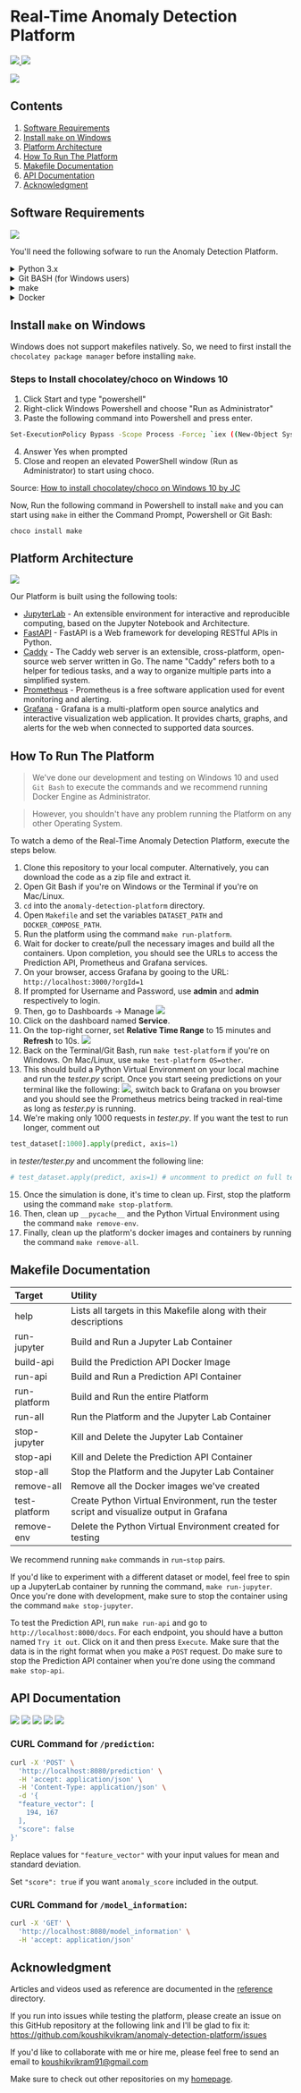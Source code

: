 # Real-Time Anomaly Detection Platform

<p align=”left”>
  <a href=”https://github.com/koushikvikram”>
    <img src=”https://img.shields.io/badge/author-Koushik%20Vikram-brightgreen">
  </a>

  <a href=”https://www.linkedin.com/in/koushikvikram/”>
    <img src=”https://img.shields.io/badge/-Koushik%20Vikram-blue?style=flat&logo=linkedin">
  </a>
</p>

![](images/dashboard-gif.gif)

## Contents
1. [Software Requirements](https://github.com/koushikvikram/anomaly-detection-platform#software-requirements)
2. [Install `make` on Windows](https://github.com/koushikvikram/anomaly-detection-platform#install-make-on-windows)
3. [Platform Architecture](https://github.com/koushikvikram/anomaly-detection-platform#platform-architecture)
4. [How To Run The Platform](https://github.com/koushikvikram/anomaly-detection-platform#how-to-run-the-platform)
5. [Makefile Documentation](https://github.com/koushikvikram/anomaly-detection-platform#makefile-documentation)
6. [API Documentation](https://github.com/koushikvikram/anomaly-detection-platform#api-documentation)
7. [Acknowledgment](https://github.com/koushikvikram/anomaly-detection-platform#acknowledgment)

## Software Requirements

![](images/anomaly-platform-prereq.png)

You'll need the following sofware to run the Anomaly Detection Platform.
<details>
<summary> Python 3.x </summary>

![](images/python-logo.png)

Python is an interpreted high-level general-purpose programming language. Its design philosophy emphasizes code readability with its use of significant indentation. Its language constructs as well as its object-oriented approach aim to help programmers write clear, logical code for small and large-scale projects.

Python comes pre-installed with most Linux and Mac Systems. To install Python, follow the instructions provided here: https://www.python.org/downloads/

Please make sure you install a version of Python 3.x
</details>

<details>
<summary> Git BASH (for Windows users) </summary>

![](images/git-bash.jpg)

Git BASH is an application for Microsoft Windows environments which provides an emulation layer for a Git command line experience.

Install Git BASH if you're on a Windows machine by following the instructions here: https://gitforwindows.org/

</details>

<details>
<summary> make </summary>

![](images/gnu-make.png)

GNU Make is a tool which controls the generation of executables and other non-source files of a program from the program's source files.

Follow the instructions in the [Install make on Windows](https://github.com/koushikvikram/anomaly-detection-platform#install-make-on-windows) section to install `make` on Windows. 

To install `make` on Linux, follow the instructions listed on GNU's website: https://www.gnu.org/software/make/
</details>

<details>
<summary> Docker </summary>

![](images/docker-logo.jpg)

Docker is a set of platform as a service products that use OS-level virtualization to deliver software in packages called containers.

To install Docker, follow the instructions listed on Docker's website: https://docs.docker.com/desktop/#download-and-install
</details>

## Install `make` on Windows

Windows does not support makefiles natively. So, we need to first install the `chocolatey package manager` before installing `make`.

### Steps to Install chocolatey/choco on Windows 10
1. Click Start and type "powershell"
2. Right-click Windows Powershell and choose "Run as Administrator"
3. Paste the following command into Powershell and press enter.
```bash
Set-ExecutionPolicy Bypass -Scope Process -Force; `iex ((New-Object System.Net.WebClient).DownloadString('https://chocolatey.org/install.ps1'))
```
4. Answer Yes when prompted
5. Close and reopen an elevated PowerShell window (Run as Administrator) to start using choco.

Source: [How to install chocolatey/choco on Windows 10 by JC](https://jcutrer.com/windows/install-chocolatey-choco-windows10)

Now, Run the following command in Powershell to install `make` and you can start using `make` in either the Command Prompt, Powershell or Git Bash:
```
choco install make
```

## Platform Architecture

![](images/architecture-square-grey-background-monitoring-block.png)

Our Platform is built using the following tools:
- [JupyterLab](https://jupyter.org/) - An extensible environment for interactive and reproducible computing, based on the Jupyter Notebook and Architecture.
- [FastAPI](https://fastapi.tiangolo.com/) - FastAPI is a Web framework for developing RESTful APIs in Python.
- [Caddy](https://caddyserver.com/) - The Caddy web server is an extensible, cross-platform, open-source web server written in Go. The name "Caddy" refers both to a helper for tedious tasks, and a way to organize multiple parts into a simplified system.
- [Prometheus](https://prometheus.io/) - Prometheus is a free software application used for event monitoring and alerting. 
- [Grafana](https://grafana.com/) - Grafana is a multi-platform open source analytics and interactive visualization web application. It provides charts, graphs, and alerts for the web when connected to supported data sources.

## How To Run The Platform

> We've done our development and testing on Windows 10 and used `Git Bash` to execute the commands and we recommend running Docker Engine as Administrator.

> However, you shouldn't have any problem running the Platform on any other Operating System.

To watch a demo of the Real-Time Anomaly Detection Platform, execute the steps below.
1. Clone this repository to your local computer. Alternatively, you can download the code as a zip file and extract it.
2. Open Git Bash if you're on Windows or the Terminal if you're on Mac/Linux.
3. `cd` into the `anomaly-detection-platform` directory.
4. Open `Makefile` and set the variables `DATASET_PATH` and `DOCKER_COMPOSE_PATH`.
5. Run the platform using the command `make run-platform`.
6. Wait for docker to create/pull the necessary images and build all the containers. Upon completion, you should see the URLs to access the Prediction API, Prometheus and Grafana services.
7. On your browser, access Grafana by gooing to the URL: `http://localhost:3000/?orgId=1`
8. If prompted for Username and Password, use **admin** and **admin** respectively to login.
9. Then, go to Dashboards -> Manage ![](images/grafana-dashboards-manage.png)
10. Click on the dashboard named **Service**.
11. On the top-right corner, set **Relative Time Range** to 15 minutes and **Refresh** to 10s. ![](images/grafana-time.png)
12. Back on the Terminal/Git Bash, run `make test-platform` if you're on Windows. On Mac/Linux, use `make test-platform OS=other`.
13. This should build a Python Virtual Environment on your local machine and run the *tester.py* script. Once you start seeing predictions on your terminal like the following: ![](images/pred.png), switch back to Grafana on you browser and you should see the Prometheus metrics being tracked in real-time as long as *tester.py* is running.
14. We're making only 1000 requests in *tester.py*. If you want the test to run longer, comment out 
```python
test_dataset[:1000].apply(predict, axis=1)
```
in *tester/tester.py* and uncomment the following line:
```python
# test_dataset.apply(predict, axis=1) # uncomment to predict on full test set
```
15. Once the simulation is done, it's time to clean up. First, stop the platform using the command `make stop-platform`.
16. Then, clean up `__pycache__` and the Python Virtual Environment using the command `make remove-env`.
17. Finally, clean up the platform's docker images and containers by running the command `make remove-all`.

## Makefile Documentation

| Target        | Utility                                                          |
|:--------------|:-----------------------------------------------------------------|
| help          | Lists all targets in this Makefile along with their descriptions |
| run-jupyter   | Build and Run a Jupyter Lab Container                            |
| build-api     | Build the Prediction API Docker Image                            |
| run-api       | Build and Run a Prediction API Container                         |
| run-platform  | Build and Run the entire Platform                                |
| run-all       | Run the Platform and the Jupyter Lab Container                   |
| stop-jupyter  | Kill and Delete the Jupyter Lab Container                        |
| stop-api      | Kill and Delete the Prediction API Container                     |
| stop-all      | Stop the Platform and the Jupyter Lab Container                  |
| remove-all    | Remove all the Docker images we've created                       |
| test-platform | Create Python Virtual Environment, run the tester script and visualize output in Grafana |
| remove-env    | Delete the Python Virtual Environment created for testing        |

We recommend running `make` commands in `run`-`stop` pairs.

If you'd like to experiment with a different dataset or model, feel free to spin up a JupyterLab container by running the command, `make run-jupyter`. Once you're done with development, make sure to stop the container using the command `make stop-jupyter`.

To test the Prediction API, run `make run-api` and go to `http://localhost:8000/docs`. For each endpoint, you should have a button named `Try it out`. Click on it and then press `Execute`. Make sure that the data is in the right format when you make a `POST` request. Do make sure to stop the Prediction API container when you're done using the command `make stop-api`.

## API Documentation

![](images/api-documentation-1.png)
![](images/api-documentation-2.png)
![](images/api-documentation-3.png)
![](images/api-documentation-4.png)
![](images/api-documentation-5.png)

### CURL Command for `/prediction`:

```bash
curl -X 'POST' \
  'http://localhost:8080/prediction' \
  -H 'accept: application/json' \
  -H 'Content-Type: application/json' \
  -d '{
  "feature_vector": [
    194, 167
  ],
  "score": false
}'
```

Replace values for `"feature_vector"` with your input values for mean and standard deviation.

Set `"score": true` if you want `anomaly_score` included in the output.

### CURL Command for `/model_information`:

```bash
curl -X 'GET' \
  'http://localhost:8080/model_information' \
  -H 'accept: application/json'
```

## Acknowledgment

Articles and videos used as reference are documented in the [reference](https://github.com/koushikvikram/anomaly-detection-platform/tree/main/reference) directory.

If you run into issues while testing the platform, please create an issue on this GitHub repository at the following link and I'll be glad to fix it: https://github.com/koushikvikram/anomaly-detection-platform/issues

If you'd like to collaborate with me or hire me, please feel free to send an email to koushikvikram91@gmail.com

Make sure to check out other repositories on my [homepage](https://github.com/koushikvikram).